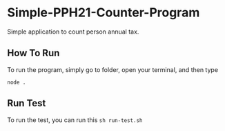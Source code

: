 # Simple-PPH21-Counter-Program
Simple application to count person annual tax.

## How To Run
To run the program, simply go to folder, open your terminal, and then type
```
node .
```

## Run Test
To run the test, you can run this `sh run-test.sh`